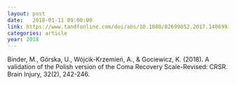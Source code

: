 ```yaml
---
layout: post
date:   2018-01-11 09:00:00
link: https://www.tandfonline.com/doi/abs/10.1080/02699052.2017.1406991
categories: article
year: 2018
---
```


Binder, M., Górska, U., Wójcik-Krzemień, A., & Gociewicz, K. (2018). A validation of the Polish version of the Coma Recovery Scale-Revised: CRSR. Brain Injury, 32(2), 242-246.
